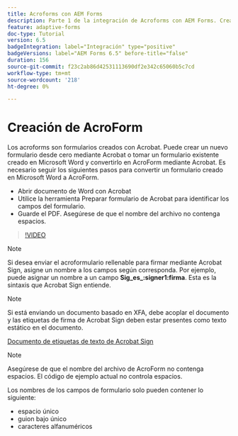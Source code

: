 ```yaml
---
title: Acroforms con AEM Forms
description: Parte 1 de la integración de Acroforms con AEM Forms. Crear un formulario adaptable mediante AcroForm y combinar los datos para obtener un PDF.
feature: adaptive-forms
doc-type: Tutorial
version: 6.5
badgeIntegration: label="Integración" type="positive"
badgeVersions: label="AEM Forms 6.5" before-title="false"
duration: 156
source-git-commit: f23c2ab86d42531113690df2e342c65060b5c7cd
workflow-type: tm+mt
source-wordcount: '218'
ht-degree: 0%

---
```



# Creación de AcroForm

Los acroforms son formularios creados con Acrobat. Puede crear un nuevo formulario desde cero mediante Acrobat o tomar un formulario existente creado en Microsoft Word y convertirlo en AcroForm mediante Acrobat. Es necesario seguir los siguientes pasos para convertir un formulario creado en Microsoft Word a AcroForm.

* Abrir documento de Word con Acrobat
* Utilice la herramienta Preparar formulario de Acrobat para identificar los campos del formulario.
* Guarde el PDF. Asegúrese de que el nombre del archivo no contenga espacios.


>[!VIDEO](https://video.tv.adobe.com/v/22575?quality=12&learn=on)

>[!NOTE]
>
>Si desea enviar el acroformulario rellenable para firmar mediante Acrobat Sign, asigne un nombre a los campos según corresponda. Por ejemplo, puede asignar un nombre a un campo **Sig_es_:signer1:firma**. Esta es la sintaxis que Acrobat Sign entiende.

>[!NOTE]
>
>Si está enviando un documento basado en XFA, debe acoplar el documento y las etiquetas de firma de Acrobat Sign deben estar presentes como texto estático en el documento.

[Documento de etiquetas de texto de Acrobat Sign](https://helpx.adobe.com/es/sign/using/text-tag.html)

>[!NOTE]
>
>Asegúrese de que el nombre del archivo de AcroForm no contenga espacios. El código de ejemplo actual no controla espacios.
>
>Los nombres de los campos de formulario solo pueden contener lo siguiente:
>
>* espacio único
>* guion bajo único
>* caracteres alfanuméricos
